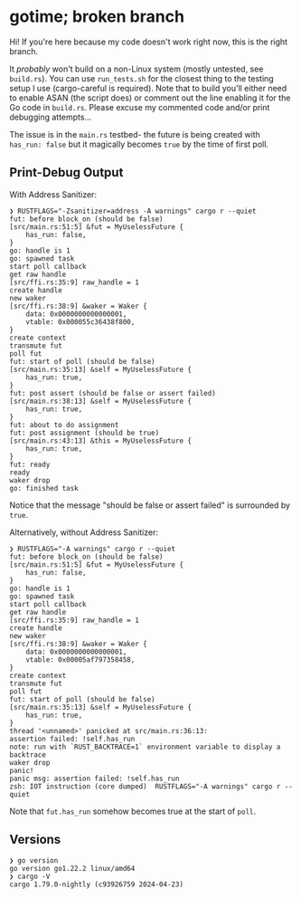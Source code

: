 # gotime; broken branch

Hi! If you're here because my code doesn't work right now, this is the right branch.

It *probably* won't build on a non-Linux system (mostly untested, see `build.rs`).
You can use `run_tests.sh` for the closest thing to the testing setup I use (cargo-careful is required).
Note that to build you'll either need to enable ASAN (the script does) or comment out the line enabling it for the Go code in `build.rs`.
Please excuse my commented code and/or print debugging attempts...

The issue is in the `main.rs` testbed- the future is being created with `has_run: false` but it magically becomes `true` by the time of first poll.

## Print-Debug Output

With Address Sanitizer:

```
❯ RUSTFLAGS="-Zsanitizer=address -A warnings" cargo r --quiet
fut: before block_on (should be false)
[src/main.rs:51:5] &fut = MyUselessFuture {
    has_run: false,
}
go: handle is 1
go: spawned task
start poll callback
get raw handle
[src/ffi.rs:35:9] raw_handle = 1
create handle
new waker
[src/ffi.rs:38:9] &waker = Waker {
    data: 0x0000000000000001,
    vtable: 0x000055c36438f800,
}
create context
transmute fut
poll fut
fut: start of poll (should be false)
[src/main.rs:35:13] &self = MyUselessFuture {
    has_run: true,
}
fut: post assert (should be false or assert failed)
[src/main.rs:38:13] &self = MyUselessFuture {
    has_run: true,
}
fut: about to do assignment
fut: post assignment (should be true)
[src/main.rs:43:13] &this = MyUselessFuture {
    has_run: true,
}
fut: ready
ready
waker drop
go: finished task
```

Notice that the message "should be false or assert failed" is surrounded by `true`.

Alternatively, without Address Sanitizer:

```
❯ RUSTFLAGS="-A warnings" cargo r --quiet
fut: before block_on (should be false)
[src/main.rs:51:5] &fut = MyUselessFuture {
    has_run: false,
}
go: handle is 1
go: spawned task
start poll callback
get raw handle
[src/ffi.rs:35:9] raw_handle = 1
create handle
new waker
[src/ffi.rs:38:9] &waker = Waker {
    data: 0x0000000000000001,
    vtable: 0x00005af797358458,
}
create context
transmute fut
poll fut
fut: start of poll (should be false)
[src/main.rs:35:13] &self = MyUselessFuture {
    has_run: true,
}
thread '<unnamed>' panicked at src/main.rs:36:13:
assertion failed: !self.has_run
note: run with `RUST_BACKTRACE=1` environment variable to display a backtrace
waker drop
panic!
panic msg: assertion failed: !self.has_run
zsh: IOT instruction (core dumped)  RUSTFLAGS="-A warnings" cargo r --quiet
```

Note that `fut.has_run` somehow becomes true at the start of `poll`.

## Versions

```
❯ go version
go version go1.22.2 linux/amd64
❯ cargo -V
cargo 1.79.0-nightly (c93926759 2024-04-23)
```